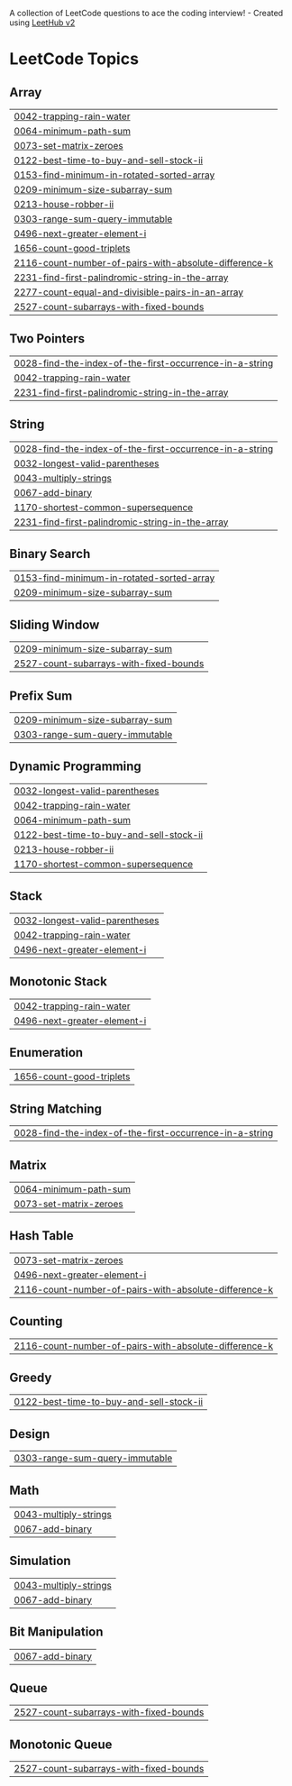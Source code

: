 A collection of LeetCode questions to ace the coding interview! - Created using [LeetHub v2](https://github.com/arunbhardwaj/LeetHub-2.0)
<!---LeetCode Topics Start-->
# LeetCode Topics
## Array
|  |
| ------- |
| [0042-trapping-rain-water](https://github.com/Av75sh/LeetCode/tree/master/0042-trapping-rain-water) |
| [0064-minimum-path-sum](https://github.com/Av75sh/LeetCode/tree/master/0064-minimum-path-sum) |
| [0073-set-matrix-zeroes](https://github.com/Av75sh/LeetCode/tree/master/0073-set-matrix-zeroes) |
| [0122-best-time-to-buy-and-sell-stock-ii](https://github.com/Av75sh/LeetCode/tree/master/0122-best-time-to-buy-and-sell-stock-ii) |
| [0153-find-minimum-in-rotated-sorted-array](https://github.com/Av75sh/LeetCode/tree/master/0153-find-minimum-in-rotated-sorted-array) |
| [0209-minimum-size-subarray-sum](https://github.com/Av75sh/LeetCode/tree/master/0209-minimum-size-subarray-sum) |
| [0213-house-robber-ii](https://github.com/Av75sh/LeetCode/tree/master/0213-house-robber-ii) |
| [0303-range-sum-query-immutable](https://github.com/Av75sh/LeetCode/tree/master/0303-range-sum-query-immutable) |
| [0496-next-greater-element-i](https://github.com/Av75sh/LeetCode/tree/master/0496-next-greater-element-i) |
| [1656-count-good-triplets](https://github.com/Av75sh/LeetCode/tree/master/1656-count-good-triplets) |
| [2116-count-number-of-pairs-with-absolute-difference-k](https://github.com/Av75sh/LeetCode/tree/master/2116-count-number-of-pairs-with-absolute-difference-k) |
| [2231-find-first-palindromic-string-in-the-array](https://github.com/Av75sh/LeetCode/tree/master/2231-find-first-palindromic-string-in-the-array) |
| [2277-count-equal-and-divisible-pairs-in-an-array](https://github.com/Av75sh/LeetCode/tree/master/2277-count-equal-and-divisible-pairs-in-an-array) |
| [2527-count-subarrays-with-fixed-bounds](https://github.com/Av75sh/LeetCode/tree/master/2527-count-subarrays-with-fixed-bounds) |
## Two Pointers
|  |
| ------- |
| [0028-find-the-index-of-the-first-occurrence-in-a-string](https://github.com/Av75sh/LeetCode/tree/master/0028-find-the-index-of-the-first-occurrence-in-a-string) |
| [0042-trapping-rain-water](https://github.com/Av75sh/LeetCode/tree/master/0042-trapping-rain-water) |
| [2231-find-first-palindromic-string-in-the-array](https://github.com/Av75sh/LeetCode/tree/master/2231-find-first-palindromic-string-in-the-array) |
## String
|  |
| ------- |
| [0028-find-the-index-of-the-first-occurrence-in-a-string](https://github.com/Av75sh/LeetCode/tree/master/0028-find-the-index-of-the-first-occurrence-in-a-string) |
| [0032-longest-valid-parentheses](https://github.com/Av75sh/LeetCode/tree/master/0032-longest-valid-parentheses) |
| [0043-multiply-strings](https://github.com/Av75sh/LeetCode/tree/master/0043-multiply-strings) |
| [0067-add-binary](https://github.com/Av75sh/LeetCode/tree/master/0067-add-binary) |
| [1170-shortest-common-supersequence](https://github.com/Av75sh/LeetCode/tree/master/1170-shortest-common-supersequence) |
| [2231-find-first-palindromic-string-in-the-array](https://github.com/Av75sh/LeetCode/tree/master/2231-find-first-palindromic-string-in-the-array) |
## Binary Search
|  |
| ------- |
| [0153-find-minimum-in-rotated-sorted-array](https://github.com/Av75sh/LeetCode/tree/master/0153-find-minimum-in-rotated-sorted-array) |
| [0209-minimum-size-subarray-sum](https://github.com/Av75sh/LeetCode/tree/master/0209-minimum-size-subarray-sum) |
## Sliding Window
|  |
| ------- |
| [0209-minimum-size-subarray-sum](https://github.com/Av75sh/LeetCode/tree/master/0209-minimum-size-subarray-sum) |
| [2527-count-subarrays-with-fixed-bounds](https://github.com/Av75sh/LeetCode/tree/master/2527-count-subarrays-with-fixed-bounds) |
## Prefix Sum
|  |
| ------- |
| [0209-minimum-size-subarray-sum](https://github.com/Av75sh/LeetCode/tree/master/0209-minimum-size-subarray-sum) |
| [0303-range-sum-query-immutable](https://github.com/Av75sh/LeetCode/tree/master/0303-range-sum-query-immutable) |
## Dynamic Programming
|  |
| ------- |
| [0032-longest-valid-parentheses](https://github.com/Av75sh/LeetCode/tree/master/0032-longest-valid-parentheses) |
| [0042-trapping-rain-water](https://github.com/Av75sh/LeetCode/tree/master/0042-trapping-rain-water) |
| [0064-minimum-path-sum](https://github.com/Av75sh/LeetCode/tree/master/0064-minimum-path-sum) |
| [0122-best-time-to-buy-and-sell-stock-ii](https://github.com/Av75sh/LeetCode/tree/master/0122-best-time-to-buy-and-sell-stock-ii) |
| [0213-house-robber-ii](https://github.com/Av75sh/LeetCode/tree/master/0213-house-robber-ii) |
| [1170-shortest-common-supersequence](https://github.com/Av75sh/LeetCode/tree/master/1170-shortest-common-supersequence) |
## Stack
|  |
| ------- |
| [0032-longest-valid-parentheses](https://github.com/Av75sh/LeetCode/tree/master/0032-longest-valid-parentheses) |
| [0042-trapping-rain-water](https://github.com/Av75sh/LeetCode/tree/master/0042-trapping-rain-water) |
| [0496-next-greater-element-i](https://github.com/Av75sh/LeetCode/tree/master/0496-next-greater-element-i) |
## Monotonic Stack
|  |
| ------- |
| [0042-trapping-rain-water](https://github.com/Av75sh/LeetCode/tree/master/0042-trapping-rain-water) |
| [0496-next-greater-element-i](https://github.com/Av75sh/LeetCode/tree/master/0496-next-greater-element-i) |
## Enumeration
|  |
| ------- |
| [1656-count-good-triplets](https://github.com/Av75sh/LeetCode/tree/master/1656-count-good-triplets) |
## String Matching
|  |
| ------- |
| [0028-find-the-index-of-the-first-occurrence-in-a-string](https://github.com/Av75sh/LeetCode/tree/master/0028-find-the-index-of-the-first-occurrence-in-a-string) |
## Matrix
|  |
| ------- |
| [0064-minimum-path-sum](https://github.com/Av75sh/LeetCode/tree/master/0064-minimum-path-sum) |
| [0073-set-matrix-zeroes](https://github.com/Av75sh/LeetCode/tree/master/0073-set-matrix-zeroes) |
## Hash Table
|  |
| ------- |
| [0073-set-matrix-zeroes](https://github.com/Av75sh/LeetCode/tree/master/0073-set-matrix-zeroes) |
| [0496-next-greater-element-i](https://github.com/Av75sh/LeetCode/tree/master/0496-next-greater-element-i) |
| [2116-count-number-of-pairs-with-absolute-difference-k](https://github.com/Av75sh/LeetCode/tree/master/2116-count-number-of-pairs-with-absolute-difference-k) |
## Counting
|  |
| ------- |
| [2116-count-number-of-pairs-with-absolute-difference-k](https://github.com/Av75sh/LeetCode/tree/master/2116-count-number-of-pairs-with-absolute-difference-k) |
## Greedy
|  |
| ------- |
| [0122-best-time-to-buy-and-sell-stock-ii](https://github.com/Av75sh/LeetCode/tree/master/0122-best-time-to-buy-and-sell-stock-ii) |
## Design
|  |
| ------- |
| [0303-range-sum-query-immutable](https://github.com/Av75sh/LeetCode/tree/master/0303-range-sum-query-immutable) |
## Math
|  |
| ------- |
| [0043-multiply-strings](https://github.com/Av75sh/LeetCode/tree/master/0043-multiply-strings) |
| [0067-add-binary](https://github.com/Av75sh/LeetCode/tree/master/0067-add-binary) |
## Simulation
|  |
| ------- |
| [0043-multiply-strings](https://github.com/Av75sh/LeetCode/tree/master/0043-multiply-strings) |
| [0067-add-binary](https://github.com/Av75sh/LeetCode/tree/master/0067-add-binary) |
## Bit Manipulation
|  |
| ------- |
| [0067-add-binary](https://github.com/Av75sh/LeetCode/tree/master/0067-add-binary) |
## Queue
|  |
| ------- |
| [2527-count-subarrays-with-fixed-bounds](https://github.com/Av75sh/LeetCode/tree/master/2527-count-subarrays-with-fixed-bounds) |
## Monotonic Queue
|  |
| ------- |
| [2527-count-subarrays-with-fixed-bounds](https://github.com/Av75sh/LeetCode/tree/master/2527-count-subarrays-with-fixed-bounds) |
<!---LeetCode Topics End-->